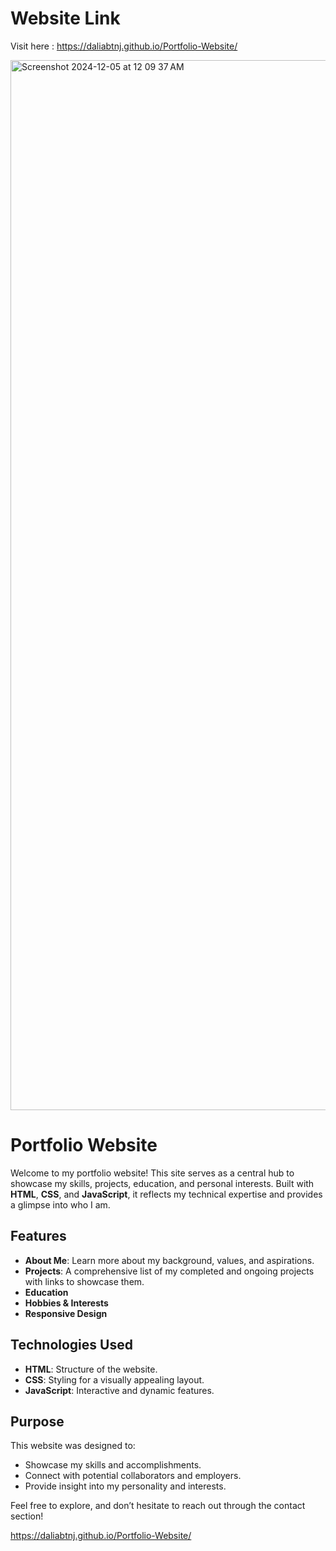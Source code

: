 # Website Link
Visit here : https://daliabtnj.github.io/Portfolio-Website/

<img width="1680" alt="Screenshot 2024-12-05 at 12 09 37 AM" src="[https://github.com/user-attachments/assets/114f2c40-0d2a-4cd5-be6d-3e3fdf1b514c](https://daliabtnj.github.io/Portfolio-Website)">


# Portfolio Website

Welcome to my portfolio website! This site serves as a central hub to showcase my skills, projects, education, and personal interests. Built with **HTML**, **CSS**, and **JavaScript**, it reflects my technical expertise and provides a glimpse into who I am.

## Features
- **About Me**: Learn more about my background, values, and aspirations.
- **Projects**: A comprehensive list of my completed and ongoing projects with links to showcase them.
- **Education**
- **Hobbies & Interests**
- **Responsive Design**

## Technologies Used
- **HTML**: Structure of the website.
- **CSS**: Styling for a visually appealing layout.
- **JavaScript**: Interactive and dynamic features.

## Purpose
This website was designed to:
- Showcase my skills and accomplishments.
- Connect with potential collaborators and employers.
- Provide insight into my personality and interests.

Feel free to explore, and don’t hesitate to reach out through the contact section!

 
 https://daliabtnj.github.io/Portfolio-Website/
